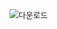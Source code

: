 ![다운로드](https://user-images.githubusercontent.com/84066919/234320729-960f5a16-0aef-4efb-aa40-97d8a7237feb.png)
